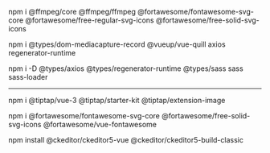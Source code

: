 npm i @ffmpeg/core @ffmpeg/ffmpeg @fortawesome/fontawesome-svg-core @fortawesome/free-regular-svg-icons @fortawesome/free-solid-svg-icons

npm i @types/dom-mediacapture-record @vueup/vue-quill axios regenerator-runtime

npm i -D @types/axios @types/regenerator-runtime @types/sass sass sass-loader

---

npm i @tiptap/vue-3 @tiptap/starter-kit @tiptap/extension-image

npm i @fortawesome/fontawesome-svg-core @fortawesome/free-solid-svg-icons @fortawesome/vue-fontawesome

npm install @ckeditor/ckeditor5-vue @ckeditor/ckeditor5-build-classic
